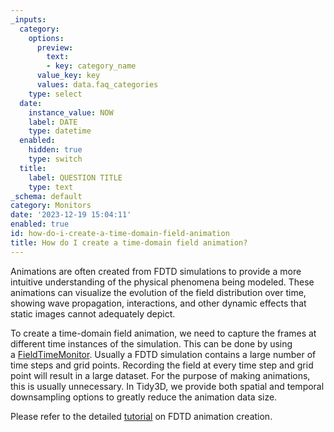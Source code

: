 ```yaml
---
_inputs:
  category:
    options:
      preview:
        text:
        - key: category_name
      value_key: key
      values: data.faq_categories
    type: select
  date:
    instance_value: NOW
    label: DATE
    type: datetime
  enabled:
    hidden: true
    type: switch
  title:
    label: QUESTION TITLE
    type: text
_schema: default
category: Monitors
date: '2023-12-19 15:04:11'
enabled: true
id: how-do-i-create-a-time-domain-field-animation
title: How do I create a time-domain field animation?
---
```


Animations are often created from FDTD simulations to provide a more intuitive understanding of the physical phenomena being modeled. These animations can visualize the evolution of the field distribution over time, showing wave propagation, interactions, and other dynamic effects that static images cannot adequately depict.&nbsp;

To create a time-domain field animation, we need to capture the frames at different time instances of the simulation. This can be done by using a&nbsp;[FieldTimeMonitor](https://docs.flexcompute.com/projects/tidy3d/en/stable/_autosummary/tidy3d.FieldTimeMonitor.html). Usually a FDTD simulation contains a large number of time steps and grid points. Recording the field at every time step and grid point will result in a large dataset. For the purpose of making animations, this is usually unnecessary. In Tidy3D, we provide both spatial and temporal downsampling options to greatly reduce the animation data size.

Please refer to the detailed [tutorial](https://www.flexcompute.com/tidy3d/examples/notebooks/AnimationTutorial/) on FDTD animation creation.